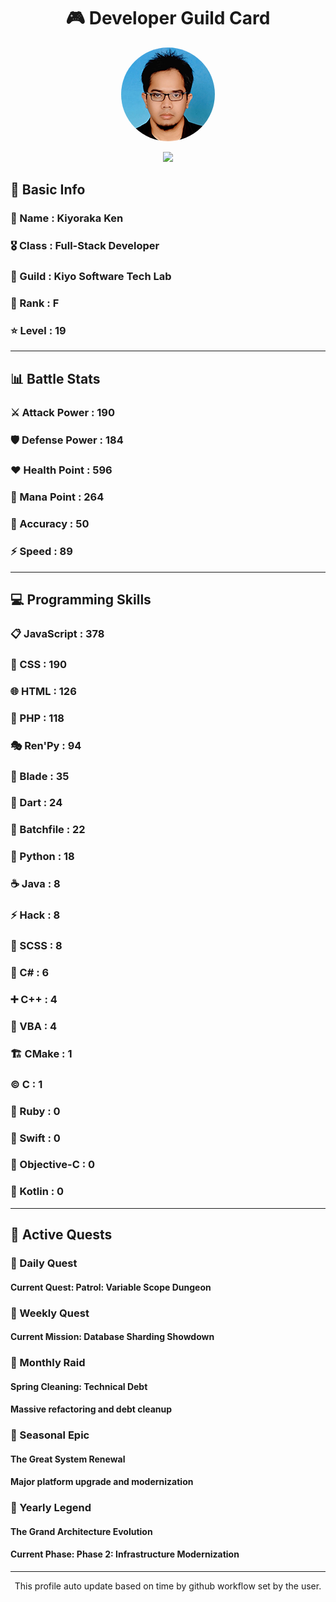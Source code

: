 <div align="center">

# 🎮 Developer Guild Card

<!-- Replace with your profile image -->
<img src="./assets/profile.png" width="150" height="150" style="border-radius: 50%"/>

![](https://komarev.com/ghpvc/?username=Kiyoraka&style=flat)
</div>

##  📌 Basic Info
### 👤 Name : Kiyoraka Ken
### 🎖️ Class : Full-Stack Developer
### 🎪 Guild : Kiyo Software Tech Lab 
### 🔰 Rank : F 
### ⭐ Level : 19

---
## 📊 Battle Stats

### ⚔️ Attack Power  : 190 
### 🛡️ Defense Power : 184 
### ❤️ Health Point  : 596 
### 🔮 Mana Point    : 264 
### 🎯 Accuracy      : 50 
### ⚡ Speed         : 89

---
## 💻 Programming Skills

### 📋 JavaScript : 378
### 🎨 CSS : 190
### 🌐 HTML : 126
### 🐘 PHP : 118
### 🎭 Ren'Py : 94
### 📝 Blade : 35
### 🎯 Dart : 24
### 📝 Batchfile : 22
### 🐍 Python : 18
### ☕ Java : 8
### ⚡ Hack : 8
### 💅 SCSS : 8
### 🎯 C# : 6
### ➕ C++ : 4
### 📝 VBA : 4
### 🏗️ CMake : 1
### ©️ C : 1
### 💎 Ruby : 0
### 🏃 Swift : 0
### 🎯 Objective-C : 0
### 🔰 Kotlin : 0

---
## 📜 Active Quests

### 🌅 Daily Quest

#### Current Quest: Patrol: Variable Scope Dungeon

### 📅 Weekly Quest
#### Current Mission: Database Sharding Showdown

### 🌙 Monthly Raid
#### Spring Cleaning: Technical Debt
#### Massive refactoring and debt cleanup

### 🌠 Seasonal Epic
#### The Great System Renewal
#### Major platform upgrade and modernization

### 👑 Yearly Legend
#### The Grand Architecture Evolution
#### Current Phase: Phase 2: Infrastructure Modernization

---
<div align="center">
  This profile auto update based on time by github workflow set by the user.
</div>
